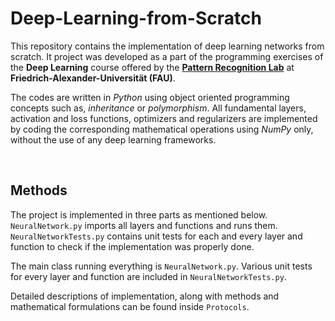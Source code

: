 # Deep-Learning-from-Scratch

This repository contains the implementation of deep learning networks from scratch. It project was developed as a part of the programming exercises of the **Deep Learning** course offered by the [**Pattern Recognition Lab**](https://lme.tf.fau.de/) at **Friedrich-Alexander-Universität (FAU)**.

The codes are written in *Python* using object oriented programming concepts such as, *inheritance* or *polymorphism*. All fundamental layers, activation and loss functions, optimizers and regularizers are implemented by coding the corresponding mathematical operations using *NumPy* only, without the use of any deep learning frameworks. 



<br>

## Methods
The project is implemented in three parts as mentioned below. `NeuralNetwork.py` imports all layers and functions and runs them. `NeuralNetworkTests.py` contains unit tests for each and every layer and function to check if the implementation was properly done.



The main class running everything is `NeuralNetwork.py`. Various unit tests for every layer and function are included in `NeuralNetworkTests.py`.

Detailed descriptions of implementation, along with methods and mathematical formulations can be found inside `Protocols`.
